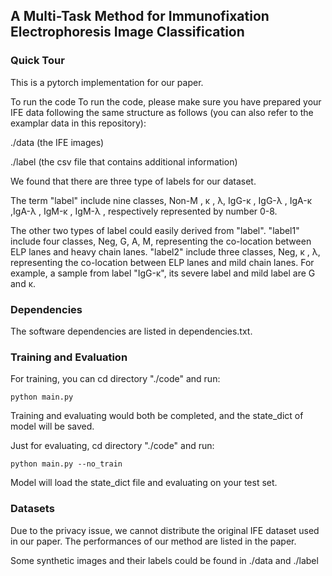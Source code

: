 ## A Multi-Task Method for Immunofixation Electrophoresis Image Classification



### Quick Tour

This is a pytorch implementation for our paper.

To run the code To run the code, please make sure you have prepared your IFE data following the same structure as follows (you can also refer to the examplar data in this repository):

./data (the IFE images)

./label (the csv file that contains additional information)

We found that there are three type of labels for our dataset. 

The term "label" include nine classes, Non-M , κ , λ,  IgG-κ , IgG-λ  , IgA-κ ,IgA-λ , IgM-κ  , IgM-λ ,  respectively represented by number 0-8.

The other two types of label could easily derived from "label". "label1" include four classes, Neg, G, A, M, representing the co-location between ELP lanes and heavy chain lanes. "label2" include three classes, Neg,  κ , λ, representing the co-location between ELP lanes and mild chain lanes. For example, a sample from label "IgG-κ", its severe label and mild label are G and κ.



### Dependencies

The software dependencies are listed in dependencies.txt.



### Training and Evaluation

For training, you can cd directory "./code" and run:

```
python main.py
```

Training and evaluating would both be completed, and the state_dict of model will be saved.

Just for evaluating, cd directory "./code" and run:

```
python main.py --no_train
```

Model will load the state_dict file and evaluating on your test set.



### Datasets

Due to the privacy issue, we cannot distribute the original IFE dataset used in our paper. The performances of our method are listed in the paper.

Some synthetic images and their labels could be found in ./data and ./label